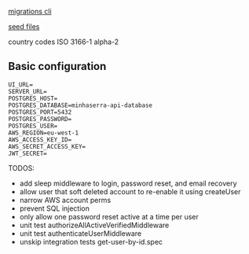 [migrations cli](https://knexjs.org/guide/migrations.html#migration-cli)

[seed files](https://knexjs.org/guide/migrations.html#seed-files)

country codes ISO 3166-1 alpha-2

## Basic configuration

```
UI_URL=
SERVER_URL=
POSTGRES_HOST=
POSTGRES_DATABASE=minhaserra-api-database
POSTGRES_PORT=5432
POSTGRES_PASSWORD=
POSTGRES_USER=
AWS_REGION=eu-west-1
AWS_ACCESS_KEY_ID=
AWS_SECRET_ACCESS_KEY=
JWT_SECRET=
```

TODOS:

- add sleep middleware to login, password reset, and email recovery
- allow user that soft deleted account to re-enable it using createUser
- narrow AWS account perms
- prevent SQL injection
- only allow one password reset active at a time per user
- unit test authorizeAllActiveVerifiedMiddleware
- unit test authenticateUserMiddleware
- unskip integration tests get-user-by-id.spec
